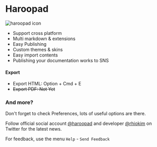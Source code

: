 # Haroopad

![haroopad icon](http://pad.haroopress.com/assets/images/logo-small.png)

* Support cross platform
* Multi markdown & extensions
* Easy Publishing
* Custom themes & skins
* Easy import contents
* Publishing your documentation works to SNS

#### Export

* Export HTML: Option + Cmd + E
* ~~Export PDF: Not Yet~~


### And more?

Don't forget to check Preferences, lots of useful options are there.

Follow official social account [@haroopad](https://twitter.com/haroopad) and developer [@rhiokim](https://twitter.com/rhiokim) on Twitter for the latest news.

For feedback, use the menu `Help` - `Send Feedback`